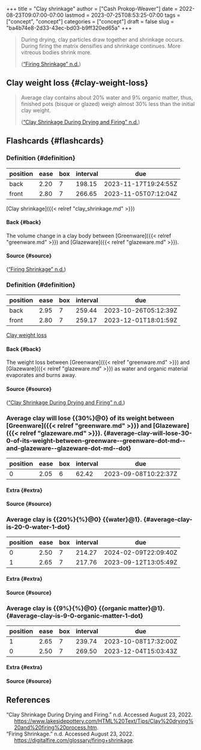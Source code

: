 +++
title = "Clay shrinkage"
author = ["Cash Prokop-Weaver"]
date = 2022-08-23T09:07:00-07:00
lastmod = 2023-07-25T08:53:25-07:00
tags = ["concept", "concept"]
categories = ["concept"]
draft = false
slug = "ba4b74e8-2d33-43ec-bd03-b9ff320ed65a"
+++

> During drying, clay particles draw together and shrinkage occurs. During firing the matrix densifies and shrinkage continues. More vitreous bodies shrink more.
>
> (<a href="#citeproc_bib_item_2">“Firing Shrinkage” n.d.</a>)


## Clay weight loss {#clay-weight-loss}

> Average clay contains about 20% water and 9% organic matter, thus, finished pots (bisque or glazed) weigh almost 30% less than the initial clay weight.
>
> (<a href="#citeproc_bib_item_1">“Clay Shrinkage During Drying and Firing” n.d.</a>)


## Flashcards {#flashcards}


### Definition {#definition}

| position | ease | box | interval | due                  |
|----------|------|-----|----------|----------------------|
| back     | 2.20 | 7   | 198.15   | 2023-11-17T19:24:55Z |
| front    | 2.80 | 7   | 266.65   | 2023-11-05T07:12:04Z |

[Clay shrinkage]({{< relref "clay_shrinkage.md" >}})


#### Back {#back}

The volume change in a clay body between [Greenware]({{< relref "greenware.md" >}}) and [Glazeware]({{< relref "glazeware.md" >}}).


#### Source {#source}

(<a href="#citeproc_bib_item_2">“Firing Shrinkage” n.d.</a>)


### Definition {#definition}

| position | ease | box | interval | due                  |
|----------|------|-----|----------|----------------------|
| back     | 2.95 | 7   | 259.44   | 2023-10-26T05:12:39Z |
| front    | 2.80 | 7   | 259.17   | 2023-12-01T18:01:59Z |

[Clay weight loss](#clay-weight-loss)


#### Back {#back}

The weight loss between [Greenware]({{< relref "greenware.md" >}}) and [Glazeware]({{< relref "glazeware.md" >}}) as water and organic material evaporates and burns away.


#### Source {#source}

(<a href="#citeproc_bib_item_1">“Clay Shrinkage During Drying and Firing” n.d.</a>)


### Average clay will lose {{30%}@0} of its weight between [Greenware]({{< relref "greenware.md" >}}) and [Glazeware]({{< relref "glazeware.md" >}}). {#average-clay-will-lose-30-0-of-its-weight-between-greenware--greenware-dot-md--and-glazeware--glazeware-dot-md--dot}

| position | ease | box | interval | due                  |
|----------|------|-----|----------|----------------------|
| 0        | 2.05 | 6   | 62.42    | 2023-09-08T10:22:37Z |


#### Extra {#extra}


#### Source {#source}


### Average clay is {{20%}{%}@0} {{water}@1}. {#average-clay-is-20-0-water-1-dot}

| position | ease | box | interval | due                  |
|----------|------|-----|----------|----------------------|
| 0        | 2.50 | 7   | 214.27   | 2024-02-09T22:09:40Z |
| 1        | 2.65 | 7   | 217.76   | 2023-09-12T13:05:49Z |


#### Extra {#extra}


#### Source {#source}


### Average clay is {{9%}{%}@0} {{organic matter}@1}. {#average-clay-is-9-0-organic-matter-1-dot}

| position | ease | box | interval | due                  |
|----------|------|-----|----------|----------------------|
| 1        | 2.65 | 7   | 239.74   | 2023-10-08T17:32:00Z |
| 0        | 2.50 | 7   | 269.50   | 2023-12-04T15:03:43Z |


#### Extra {#extra}


#### Source {#source}

## References

<style>.csl-entry{text-indent: -1.5em; margin-left: 1.5em;}</style><div class="csl-bib-body">
  <div class="csl-entry"><a id="citeproc_bib_item_1"></a>“Clay Shrinkage During Drying and Firing.” n.d. Accessed August 23, 2022. <a href="https://www.lakesidepottery.com/HTML%20Text/Tips/Clay%20drying%20and%20firing%20process.htm">https://www.lakesidepottery.com/HTML%20Text/Tips/Clay%20drying%20and%20firing%20process.htm</a>.</div>
  <div class="csl-entry"><a id="citeproc_bib_item_2"></a>“Firing Shrinkage.” n.d. Accessed August 23, 2022. <a href="https://digitalfire.com/glossary/firing+shrinkage">https://digitalfire.com/glossary/firing+shrinkage</a>.</div>
</div>

